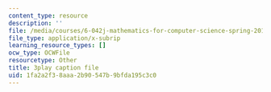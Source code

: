 ```yaml
---
content_type: resource
description: ''
file: /media/courses/6-042j-mathematics-for-computer-science-spring-2015/1fa2a2f38aaa2b90547b9bfda195c3c0_K8ZfzNN1miQ.srt
file_type: application/x-subrip
learning_resource_types: []
ocw_type: OCWFile
resourcetype: Other
title: 3play caption file
uid: 1fa2a2f3-8aaa-2b90-547b-9bfda195c3c0
---
```


